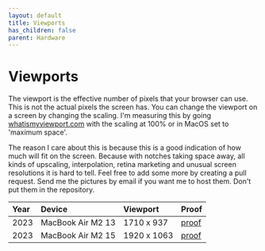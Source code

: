 ```yaml
---
layout: default
title: Viewports
has_children: false
parent: Hardware
---
```


# Viewports

The viewport is the effective number of pixels that your browser can use. This is not the
actual pixels the screen has. You can change the viewport on a screen by changing the
scaling. I'm measuring this by going [whatismyviewport.com](https://whatismyviewport.com/) with
the scaling at 100% or in MacOS set to 'maximum space'.

The reason I care about this is because this is a good indication of how much will
fit on the screen. Because with notches taking space away, all kinds of upscaling, interpolation,
retina marketing and unusual screen resolutions it is hard to tell. Feel free to add some more by
creating a pull request. Send me the pictures by email if you want me to host them. Don't put them
in the repository.

| Year | Device | Viewport| Proof |
|:-----|:--------|:-------|:-----------|
| 2023 | MacBook Air M2 13 | 1710 x 937 | [proof](https://dump.aikedejongste.nl/viewports/20231008_150512.jpg) |
| 2023 | MacBook Air M2 15 | 1920 x 1063 | [proof](https://dump.aikedejongste.nl/viewports/20231008_150413.jpg) |
